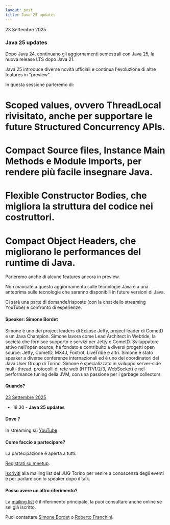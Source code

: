 ```yaml
---
layout: post
title: Java 25 updates
---
```

 
23 Settembre 2025

### Java 25 updates

Dopo Java 24, continuano gli aggiornamenti semestrali con Java 25, la nuova release LTS dopo Java 21.

Java 25 introduce diverse novità ufficiali e continua l'evoluzione di altre features in "preview".

In questa sessione parleremo di:

# Scoped values, ovvero ThreadLocal rivisitato, anche per supportare le future Structured Concurrency APIs.
# Compact Source files, Instance Main Methods e Module Imports, per rendere più facile insegnare Java.
# Flexible Constructor Bodies, che migliora la struttura del codice nei costruttori.
# Compact Object Headers, che migliorano le performances del runtime di Java.

Parleremo anche di alcune features ancora in preview.

Non mancate a questo aggiornamento sulle tecnologie Java e a una
anteprima sulle tecnologie che saranno disponibili in future versioni
di Java.

Ci sarà una parte di domande/risposte (con la chat dello streaming YouTube) e confronto di esperienze.

#### Speaker: Simone Bordet

Simone è uno dei project leaders di Eclipse Jetty, project leader di CometD e un Java Champion. Simone lavora come Lead Architect in Webtide, la società che fornisce supporto e servizi per Jetty e CometD. Sviluppatore attivo nell'open source, ha fondato e contribuito a diversi progetti open source: Jetty, CometD, MX4J, Foxtrot, LiveTribe e altri. Simone è stato speaker a diverse conferenze internazionali ed è uno dei coordinatori del Java User Group di Torino. Simone è specializzato in sviluppo server-side multi-thread, protocolli di rete web (HTTP/1/2/3, WebSocket) e nel performance tuning della JVM, con una passione per i garbage collectors.

#### Quando?

<u>23 Settembre 2025</u>

* 18.30 - **Java 25 updates**

#### Dove ?

In streaming su [YouTube](https://www.youtube.com/watch?v=XDgmZ3QAbuQ).

#### Come faccio a partecipare?

La partecipazione è aperta a tutti.

[Registrati su meetup](https://www.meetup.com/jugtorino/events/307269213/).

[Iscriviti](/subscribe/) alla mailing list del JUG Torino per venire a conoscenza degli eventi e per parlare con lo speaker dopo il talk.

#### Posso avere un altro riferimento?

La [mailing list](https://groups.google.com/g/jugtorino/) è il riferimento principale, la puoi consultare anche online se sei già iscritto.

Puoi contattare [Simone Bordet](/people/simonebordet/) o [Roberto Franchini](/people/robertofranchini/).
